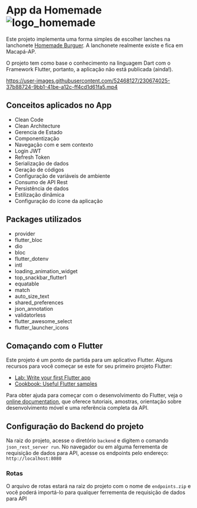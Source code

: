 # App da Homemade ![logo_homemade](https://user-images.githubusercontent.com/52468127/230668779-ce7f8051-7449-4f05-8b59-752b763d13e4.png)
Este projeto implementa uma forma simples de escolher lanches na lanchonete [Homemade Burguer](https://www.instagram.com/homemade_mcp/). A lanchonete realmente existe e fica em Macapá-AP.

O projeto tem como base o conhecimento na linguagem Dart com o Framework Flutter, portanto, a aplicação não está publicada (ainda!).

https://user-images.githubusercontent.com/52468127/230674025-37b88724-9bb1-41be-a12c-ff4cd1d61fa5.mp4

## Conceitos aplicados no App
- Clean Code
- Clean Architecture
- Gerencia de Estado
- Componentização
- Navegação com e sem contexto
- Login JWT
- Refresh Token
- Serialização de dados
- Geração de códigos
- Configuração de variáveis de ambiente
- Consumo de API Rest
- Persistência de dados
- Estilização dinâmica
- Configuração do ícone da aplicação

## Packages utilizados
- provider
- flutter_bloc
- dio
- bloc
- flutter_dotenv
- intl
- loading_animation_widget
- top_snackbar_flutter1
- equatable
- match
- auto_size_text
- shared_preferences
- json_annotation
- validatorless
- flutter_awesome_select
- flutter_launcher_icons

## Comaçando com o Flutter
Este projeto é um ponto de partida para um aplicativo Flutter.
Alguns recursos para você começar se este for seu primeiro projeto Flutter:

- [Lab: Write your first Flutter app](https://docs.flutter.dev/get-started/codelab)
- [Cookbook: Useful Flutter samples](https://docs.flutter.dev/cookbook)

Para obter ajuda para começar com o desenvolvimento do Flutter, veja o
[online documentation](https://docs.flutter.dev/), que oferece tutoriais,
amostras, orientação sobre desenvolvimento móvel e uma referência completa da API.

## Configuração do Backend do projeto
Na raiz do projeto, acesse o diretório `backend` e digitem o comando `json_rest_server run`.
No navegador ou em alguma ferrementa de requisição de dados para API, acesse os endpoints pelo endereço: `http://localhost:8080`

### Rotas
O arquivo de rotas estará na raiz do projeto com o nome de `endpoints.zip` e você poderá importá-lo para qualquer ferrementa de requisição de dados para API

